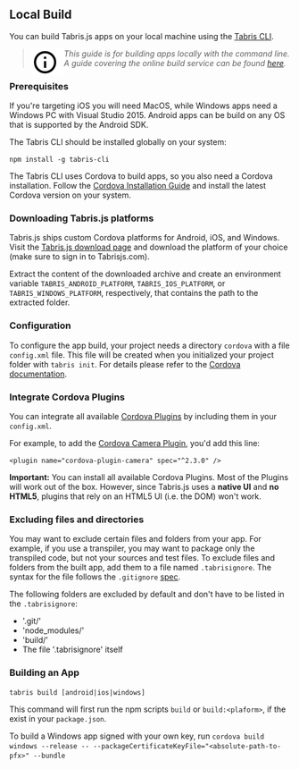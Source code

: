 ## Local Build

You can build Tabris.js apps on your local machine using the [Tabris CLI](https://www.npmjs.com/package/tabris-cli).

> <img align="left" src="img/note.png"> <i>This guide is for building apps locally with the command line. A guide covering the online build service can be found [here](build.md).</i>

### Prerequisites

If you're targeting iOS you will need MacOS, while Windows apps need a Windows PC with Visual Studio 2015.
Android apps can be build on any OS that is supported by the Android SDK.

The Tabris CLI should be installed globally on your system:

```
npm install -g tabris-cli
```

The Tabris CLI uses Cordova to build apps, so you also need a Cordova installation. Follow the [Cordova Installation Guide](http://cordova.apache.org/docs/en/edge/guide_cli_index.md.html#The%20Command-Line%20Interface_installing_the_cordova_cli) and install the latest Cordova version on your system.

### Downloading Tabris.js platforms

Tabris.js ships custom Cordova platforms for Android, iOS, and Windows. Visit the [Tabris.js download page](https://tabrisjs.com/download) and download the platform of your choice (make sure to sign in to Tabrisjs.com).

Extract the content of the downloaded archive and create an environment variable `TABRIS_ANDROID_PLATFORM`, `TABRIS_IOS_PLATFORM`, or `TABRIS_WINDOWS_PLATFORM`, respectively, that contains the path to the extracted folder.

### Configuration

To configure the app build, your project needs a directory `cordova` with a file `config.xml` file.
This file will be created when you initialized your project folder with `tabris init`.
For details please refer to the [Cordova documentation](https://cordova.apache.org/docs/en/latest/config_ref/index.html).

### Integrate Cordova Plugins

You can integrate all available [Cordova Plugins](http://plugins.cordova.io/#/) by including them in your `config.xml`.

For example, to add the [Cordova Camera Plugin](https://www.npmjs.com/package/cordova-plugin-camera), you'd add this line:

```
<plugin name="cordova-plugin-camera" spec="^2.3.0" />
```

**Important:** You can install all available Cordova Plugins. Most of the Plugins will work out of the box. However, since Tabris.js uses a **native UI** and **no HTML5**, plugins that rely on an HTML5 UI (i.e. the DOM) won't work.

### Excluding files and directories

You may want to exclude certain files and folders from your app. For example, if you use a transpiler, you may want to package only the transpiled code, but not your sources and test files. To exclude files and folders from the built app, add them to a file named `.tabrisignore`. The syntax for the file follows the `.gitignore` [spec](http://git-scm.com/docs/gitignore).

The following folders are excluded by default and don't have to be listed in the `.tabrisignore`:

* '.git/'
* 'node_modules/'
* 'build/'
* The file '.tabrisignore' itself

### Building an App

```
tabris build [android|ios|windows]
```

This command will first run the npm scripts `build` or `build:<plaform>`, if the exist in your `package.json`.

To build a Windows app signed with your own key, run
`cordova build windows --release -- --packageCertificateKeyFile="<absolute-path-to-pfx>" --bundle`
